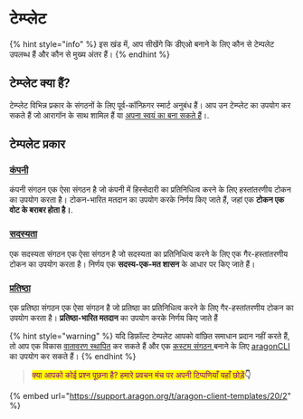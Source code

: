 # टेम्प्लेट

{% hint style="info" %}
इस खंड में, आप सीखेंगे कि डीएओ बनाने के लिए कौन से टेम्पलेट उपलब्ध हैं और कौन से मुख्य अंतर हैं।
{% endhint %}

## टेम्प्लेट क्या हैं?

टेम्प्लेट विभिन्न प्रकार के संगठनों के लिए पूर्व-कॉन्फ़िगर स्मार्ट अनुबंध हैं। आप उन टेम्प्लेट का उपयोग कर सकते हैं जो आरागॉन के साथ शामिल हैं या [अपना स्वयं का बना सकते हैं](https://github.com/aragon/dao-templates)।.

## टेम्पलेट प्रकार

### [कंपनी](https://app.gitbook.com/o/3h8kxj8geKVXgyMnGbYT/s/qbJnwSlPYXvqQ6buM1wp/)

कंपनी संगठन एक ऐसा संगठन है जो कंपनी में हिस्सेदारी का प्रतिनिधित्व करने के लिए हस्तांतरणीय टोकन का उपयोग करता है। टोकन-भारित मतदान का उपयोग करके निर्णय किए जाते हैं, जहां एक **टोकन एक वोट के बराबर होता है।**.

### [सदस्यता](use-membership-template.md)

एक सदस्यता संगठन एक ऐसा संगठन है जो सदस्यता का प्रतिनिधित्व करने के लिए एक गैर-हस्तांतरणीय टोकन का उपयोग करता है। निर्णय एक **सदस्य-एक-मत शासन** के आधार पर किए जाते हैं।

### [प्रतिष्ठा](https://app.gitbook.com/o/3h8kxj8geKVXgyMnGbYT/s/qbJnwSlPYXvqQ6buM1wp/)

एक प्रतिष्ठा संगठन एक ऐसा संगठन है जो प्रतिष्ठा का प्रतिनिधित्व करने के लिए गैर-हस्तांतरणीय टोकन का उपयोग करता है। **प्रतिष्ठा-भारित मतदान** का उपयोग करके निर्णय किए जाते हैं

{% hint style="warning" %}
यदि डिफ़ॉल्ट टेम्पलेट आपको वांछित समाधान प्रदान नहीं करते हैं, तो आप एक विकास [वातावरण स्थापित](https://hack.aragon.org/) कर सकते हैं और एक [कस्टम संगठन ](https://hack.aragon.org/developers/tools/guides/custom-deploy)बनाने के लिए [aragonCLI](https://hack.aragon.org/developers/tools/aragoncli) का उपयोग कर सकते हैं।
{% endhint %}

> <mark style="color:purple;">क्या आपको कोई प्रश्न पूछना है? हमारे प्रवचन मंच पर अपनी टिप्पणियाँ यहाँ छोड़ें</mark>**👇**

{% embed url="https://support.aragon.org/t/aragon-client-templates/20/2" %}
